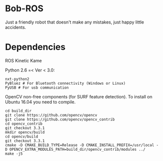 # Bob-ROS
Just a friendly robot that doesn't make any mistakes, just happy little accidents.

# Dependencies
ROS Kinetic Kame

Python 2.6 =< Ver < 3.0:
```
nxt-python2
PyBluez # For Bluetooth connectivity (Windows or Linux)
PyUSB # For usb communication
```

OpenCV non-free components (for SURF feature detection).
To install on Ubuntu 16.04 you need to compile.

```
cd build_dir
git clone https://github.com/opencv/opencv
git clone https://github.com/opencv/opencv_contrib
cd opencv_contrib
git checkout 3.3.1
mkdir opencv/build
cd opencv/build
git checkout 3.3.1
cmake -D CMAKE_BUILD_TYPE=Release -D CMAKE_INSTALL_PREFIX=/usr/local -D OPENCV_EXTRA_MODULES_PATH=build_dir/opencv_contrib/modules ../
make -j5
```
